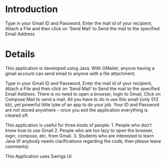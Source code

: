 # Introduction #

Type in your Gmail ID and Password, Enter the mail id of your recipient, Attach a File and then click on ‘Send Mail’ to Send the mail to the specified Email Address


# Details #

This application is developed using Java. With GMailer, anyone having a gmail account can send email to anyone with a file attachment.

Type in your Gmail ID and Password, Enter the mail id of your recipient, Attach a File and then click on ‘Send Mail’ to Send the mail to the specified Email Address. There is no need to open a browser, login to Gmail, Click on Compose Mail to send a mail. All you have to do is use this small (only 513 kb), yet powerful little tyke of an app to do your job. Your ID and Password are not stored anywhere – once you exit the application everything is cleared off.

This application is useful for three kinds of people: 1. People who don’t know how to use Gmail 2. People who are too lazy to open the browser, login, compose, etc. from Gmail. 3. Students who are interested to learn Java (If anybody needs clarifications regarding the code, then please leave comments)

This Application uses Swings UI.